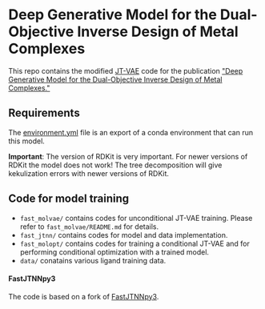 # Deep Generative Model for the Dual-Objective Inverse Design of Metal Complexes

This repo contains the modified [JT-VAE](https://github.com/Bibyutatsu/FastJTNNpy3) code for the publication ["Deep Generative Model for the Dual-Objective Inverse Design of Metal Complexes."](https://doi.org/10.26434/chemrxiv-2024-mzs7b)

## Requirements

The [environment.yml](environment.yml) file is an export of a conda environment that can run this model.

**Important**:
The version of RDKit is very important. For newer versions of RDKit the model does not work!
The tree decomposition will give kekulization errors with newer versions of RDKit.

## Code for model training

- `fast_molvae/` contains codes for unconditional JT-VAE training. Please refer to `fast_molvae/README.md` for details.
- `fast_jtnn/` contains codes for model and data implementation.
- `fast_molopt/` contains codes for training a conditional JT-VAE and for performing conditional optimization with a trained model.
- `data/` conatains various ligand training data.

#### FastJTNNpy3

The code is based on a fork of [FastJTNNpy3](https://github.com/Bibyutatsu/FastJTNNpy3).
